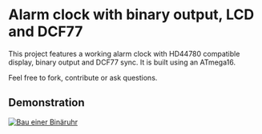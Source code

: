 # Alarm clock with binary output, LCD and DCF77

This project features a working alarm clock with HD44780 compatible display, binary output and DCF77 sync.
It is built using an ATmega16.

Feel free to fork, contribute or ask questions.

## Demonstration

[![Bau einer Binäruhr](https://img.youtube.com/vi/sluBzaCNyI8/0.jpg)](https://www.youtube.com/watch?v=sluBzaCNyI8)
